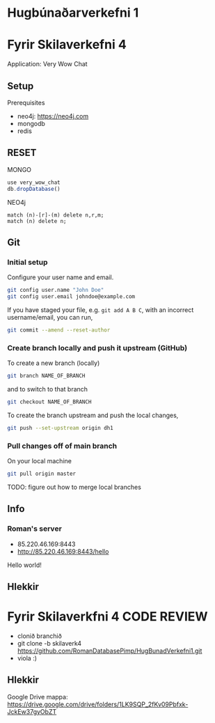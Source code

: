 # Hugbúnaðarverkefni 1

# Fyrir Skilaverkefni 4

Application: Very Wow Chat

## Setup

Prerequisites

* neo4j: <https://neo4j.com>
* mongodb
* redis

## RESET

MONGO
```js
use very_wow_chat
db.dropDatabase()
```

NEO4j
```
match (n)-[r]-(m) delete n,r,m;
match (n) delete n;
```




## Git

### Initial setup

Configure your user name and email.

```bash
git config user.name "John Doe"
git config user.email johndoe@example.com
```

If you have staged your file, e.g. `git add A B C`, with an incorrect username/email, you can run,  

```bash
git commit --amend --reset-author
```

### Create branch locally and push it upstream (GitHub)

To create a new branch (locally)

```bash
git branch NAME_OF_BRANCH
```

and to switch to that branch

```bash
git checkout NAME_OF_BRANCH
```

To create the branch upstream and push the local changes,

```bash
git push --set-upstream origin dh1
```

### Pull changes off of main branch

On your local machine

```bash
git pull origin master
```

TODO: figure out how to merge local branches

## Info

### Roman's server

* 85.220.46.169:8443
* http://85.220.46.169:8443/hello

Hello world!

## Hlekkir
# Fyrir Skilaverkfni 4 CODE REVIEW
  - clonið branchið
  - git clone -b skilaverk4 https://github.com/RomanDatabasePimp/HugBunadVerkefni1.git
  - viola :)
  
 ## Hlekkir


Google Drive mappa: <https://drive.google.com/drive/folders/1LK9SQP_2fKv09Pbfxk-JckEw37gyObZT>

